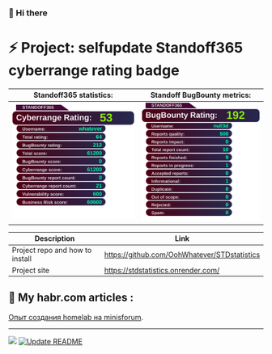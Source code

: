 ###  👋 Hi there
<!--
**OohWhatever/OohWhatever** is a ✨ _special_ ✨ repository because its `README.md` (this file) appears on your GitHub profile.

Here are some ideas to get you started:

- 🔭 I’m currently working on ...
- 🌱 I’m currently learning ...
- 👯 I’m looking to collaborate on ...
- 🤔 I’m looking for help with ...
- 💬 Ask me about ...
- 📫 How to reach me: ...
- 😄 Pronouns: ...

-->
# ⚡ Project: selfupdate Standoff365 cyberrange rating badge


| Standoff365 statistics:  | Standoff BugBounty metrics: |
| :---: | :---: |
| ![Dynamic SVG Image](https://github.com/OohWhatever/OohWhatever/blob/main/img/data.svg?raw=true&timestamp=1715965726)  | ![Dynamic SVG Image](https://github.com/OohWhatever/OohWhatever/blob/main/img/bbdata.svg?raw=true&timestamp=1715965726)  |








| Description | Link |
| --- | --- |
| Project repo and how to install | https://github.com/OohWhatever/STDstatistics |
| Project site | https://stdstatistics.onrender.com/ |



##  🔭 My habr.com articles  :

[Опыт создания homelab на minisforum](https://habr.com/ru/articles/822563/).


----------------------------------

![](https://komarev.com/ghpvc/?username=OohWhatever) [![Update README](https://github.com/OohWhatever/OohWhatever/actions/workflows/stale.yml/badge.svg)](https://github.com/OohWhatever/OohWhatever/actions/workflows/stale.yml)


